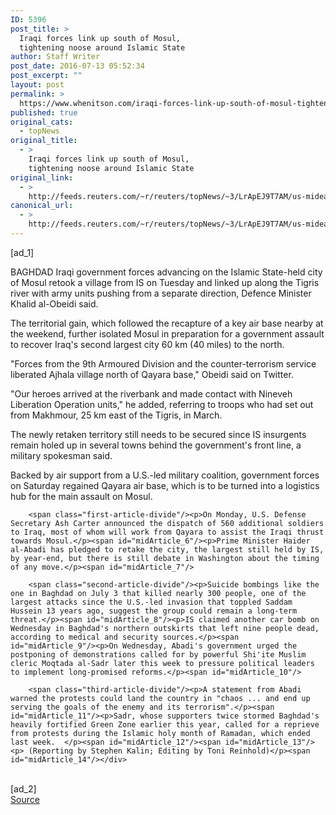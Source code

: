 ```yaml
---
ID: 5396
post_title: >
  Iraqi forces link up south of Mosul,
  tightening noose around Islamic State
author: Staff Writer
post_date: 2016-07-13 05:52:34
post_excerpt: ""
layout: post
permalink: >
  https://www.whenitson.com/iraqi-forces-link-up-south-of-mosul-tightening-noose-around-islamic-state/
published: true
original_cats:
  - topNews
original_title:
  - >
    Iraqi forces link up south of Mosul,
    tightening noose around Islamic State
original_link:
  - >
    http://feeds.reuters.com/~r/reuters/topNews/~3/LrApEJ9T7AM/us-mideast-crisis-iraq-mosul-idUSKCN0ZS2E6
canonical_url:
  - >
    http://feeds.reuters.com/~r/reuters/topNews/~3/LrApEJ9T7AM/us-mideast-crisis-iraq-mosul-idUSKCN0ZS2E6
---
```

 [ad_1]
<br><div id="articleText">
<span id="midArticle_start"/>

<span class="focusParagraph" readability="5"><p><span class="articleLocation">BAGHDAD</span> Iraqi government forces advancing on the Islamic State-held city of Mosul retook a village from IS on Tuesday and linked up along the Tigris river with army units pushing from a separate direction, Defence Minister Khalid al-Obeidi said.</p></span><span id="midArticle_0"/><p>The territorial gain, which followed the recapture of a key air base nearby at the weekend, further isolated Mosul in preparation for a government assault to recover Iraq's second largest city 60 km (40 miles) to the north.</p><span id="midArticle_1"/><p>"Forces from the 9th Armoured Division and the counter-terrorism service liberated Ajhala village north of Qayara base," Obeidi said on Twitter.</p><span id="midArticle_2"/><p>"Our heroes arrived at the riverbank and made contact with Nineveh Liberation Operation units," he added, referring to troops who had set out from Makhmour, 25 km east of the Tigris, in March.</p><span id="midArticle_3"/><p>The newly retaken territory still needs to be secured since IS insurgents remain holed up in several towns behind the government's front line, a military spokesman said.</p><span id="midArticle_4"/><p>Backed by air support from a U.S.-led military coalition, government forces on Saturday regained Qayara air base, which is to be turned into a logistics hub for the main assault on Mosul.</p><span id="midArticle_5"/>
        
        <span class="first-article-divide"/><p>On Monday, U.S. Defense Secretary Ash Carter announced the dispatch of 560 additional soldiers to Iraq, most of whom will work from Qayara to assist the Iraqi thrust towards Mosul.</p><span id="midArticle_6"/><p>Prime Minister Haider al-Abadi has pledged to retake the city, the largest still held by IS, by year-end, but there is still debate in Washington about the timing of any move.</p><span id="midArticle_7"/>
        
        <span class="second-article-divide"/><p>Suicide bombings like the one in Baghdad on July 3 that killed nearly 300 people, one of the largest attacks since the U.S.-led invasion that toppled Saddam Hussein 13 years ago, suggest the group could remain a long-term threat.</p><span id="midArticle_8"/><p>IS claimed another car bomb on Wednesday in Baghdad's northern outskirts that left nine people dead, according to medical and security sources.</p><span id="midArticle_9"/><p>On Wednesday, Abadi's government urged the postponing of demonstrations called for by powerful Shi'ite Muslim cleric Moqtada al-Sadr later this week to pressure political leaders to implement long-promised reforms.</p><span id="midArticle_10"/>
        
        <span class="third-article-divide"/><p>A statement from Abadi warned the protests could land the country in "chaos ... and end up serving the goals of the enemy and its terrorism".</p><span id="midArticle_11"/><p>Sadr, whose supporters twice stormed Baghdad's heavily fortified Green Zone earlier this year, called for a reprieve from protests during the Islamic holy month of Ramadan, which ended last week.  </p><span id="midArticle_12"/><span id="midArticle_13"/><p> (Reporting by Stephen Kalin; Editing by Toni Reinhold)</p><span id="midArticle_14"/></div>
<br>[ad_2]
<br><a href="http://feeds.reuters.com/~r/reuters/topNews/~3/LrApEJ9T7AM/us-mideast-crisis-iraq-mosul-idUSKCN0ZS2E6">Source </a>